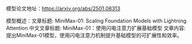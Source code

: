 模型论文地址：https://arxiv.org/abs/2501.08313

模型概述：文章标题: MiniMax-01: Scaling Foundation Models with Lightning Attention
中文文章标题: MiniMax-01：使用闪电注意力扩展基础模型
文章内容: 提出MiniMax-01模型，使用闪电注意力机制提升基础模型的可扩展性和效率。
